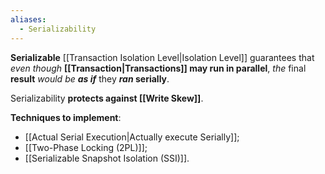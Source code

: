```yaml
---
aliases:
  - Serializability
---
```

**Serializable** [[Transaction Isolation Level|Isolation Level]] guarantees that 
*even though* **[[Transaction|Transactions]] may run in parallel**, 
*the* final **result** *would be* ***as if*** they ***ran* serially**. 

Serializability **protects against [[Write Skew]]**.

**Techniques to implement**:
- [[Actual Serial Execution|Actually execute Serially]];
- [[Two-Phase Locking (2PL)]];
- [[Serializable Snapshot Isolation (SSI)]].
